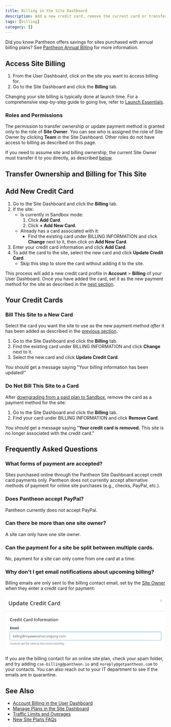 ```yaml
---
title: Billing in the Site Dashboard
description: Add a new credit card, remove the current card or transfer billing to a new site owner within the Billing tab of the Settings tool in the Site Dashboard.
tags: [billing]
category: []
---
```


<Alert title="Note" type="info">

Did you know Pantheon offers savings for sites purchased with annual billing plans? See [Pantheon Annual Billing](/annual-billing/) for more information.

</Alert>

## Access Site Billing
1. From the User Dashboard, click on the site you want to access billing for.
1. Go to the Site Dashboard and click the **Billing** tab.

<Alert title="Note" type="info">

Changing your site billing is typically done at launch time. For a comprehensive step-by-step guide to going live, refer to [Launch Essentials](/guides/launch/).

</Alert>

### Roles and Permissions
The permission to transfer ownership or update payment method is granted only to the role of **Site Owner**. You can see who is assigned the role of Site Owner by clicking **<span class="glyphicons glyphicons-group"></span> Team** in the Site Dashboard. Other roles do not have access to billing as described on this page.

<Alert tile="Note" type="info">

If you need to assume site and billing ownership, the current Site Owner must transfer it to you directly, as described [below](#transfer-ownership-and-billing-for-this-site).

</Alert>

## Transfer Ownership and Billing for This Site
<Partial file="transfer-ownership-billing-intro.md" />
<Partial file="transfer-ownership-billing-steps.md" />

## Add New Credit Card

1. Go to the Site Dashboard and click the **Billing** tab.
1. If the site:
    *  Is currently in Sandbox mode:
        1.  Click **Add Card**.
        1.  Click **+ Add New Card**.
    *  Already has a card associated with it:
        * Find the existing card under BILLING INFORMATION and click **Change** next to it, then click on **Add New Card**.
1. Enter your credit card information and click **Add Card**.
1. To add the card to the site, select the new card and click **Update Credit Card**.
    *  Skip this step to store the card without adding it to the site.

This process will add a new credit card profile in **<span class="glyphicons glyphicons-cogwheel"></span> Account** > **Billing** of your User Dashboard. Once you have added the card, set it as the new payment method for the site as described in the [next section](#bill-this-site-to-a-new-card).

## Your Credit Cards
### Bill This Site to a New Card
Select the card you want the site to use as the new payment method _after_ it has been added as described in the [previous section](#add-new-credit-card).

1. Go to the Site Dashboard and click the **Billing** tab.
1. Find the existing card under BILLING INFORMATION and click **Change** next to it.
1. Select the new card and click **Update Credit Card**.

 You should get a message saying "Your billing information has been updated!"

### Do Not Bill This Site to a Card
After [downgrading from a paid plan to Sandbox](/site-plan/#cancel-current-plan), remove the card as a payment method for the site:

1. Go to the Site Dashboard and click the **Billing** tab.
1. Find your card under BILLING INFORMATION and click **Remove Card**.

 You should get a message saying "**Your credit card is removed.** This site is no longer associated with the credit card."

## Frequently Asked Questions

### What forms of payment are accepted?
Sites purchased online through the Pantheon Site Dashboard accept credit card payments only. Pantheon does not currently accept alternative methods of payment for online site purchases (e.g., checks, PayPal, etc.).

### Does Pantheon accept PayPal?
Pantheon currently does not accept PayPal.

### Can there be more than one site owner?
A site can only have one site owner.

### Can the payment for a site be split between multiple cards.
No, payment for a site can only come from one card at a time.

### Why don't I get email notifications about upcoming billing?
Billing emails are only sent to the billing contact email, set by the [Site Owner](#roles-and-permissions) when they enter a credit card for payment:

![Billing Contact](../images/dashboard/billing-contact.png)

If you are the billing contact for an online site plan, check your spam folder, and try adding `cse-billing@pantheon.io` and `noreply@getpantheon.com` to your contacts. You can also reach out to your IT department to see if the emails are in quarantine.

## See Also
- [Account Billing in the User Dashboard](/account-billing/)
- [Manage Plans in the Site Dashboard](/site-plan/)
- [Traffic Limits and Overages](/traffic-limits/)
- [New Site Plans FAQs](/new-plans-faq/)
